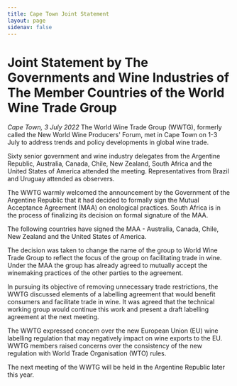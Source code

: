 ```yaml
---
title: Cape Town Joint Statement
layout: page
sidenav: false
---
```


# Joint Statement by The Governments and Wine Industries of The Member Countries of the World Wine Trade Group
*Cape Town, 3 July 2022*
The World Wine Trade Group (WWTG), formerly called the New World Wine Producers' Forum, met in Cape Town on 1-3 July to address trends and policy developments in global wine trade.

Sixty senior government and wine industry delegates from the Argentine Republic, Australia, Canada, Chile, New Zealand, South Africa and the United States of America attended the meeting. Representatives from Brazil and Uruguay attended as observers.

The WWTG warmly welcomed the announcement by the Government of the Argentine Republic that it had decided to formally sign the Mutual Acceptance Agreement (MAA) on enological practices. South Africa is in the process of finalizing its decision on formal signature of the MAA.

The following countries have signed the MAA - Australia, Canada, Chile, New Zealand and the United States of America. 

The decision was taken to change the name of the group to World Wine Trade Group to reflect the focus of the group on facilitating trade in wine. Under the MAA the group has already agreed to mutually accept the winemaking practices of the other parties to the agreement.

In pursuing its objective of removing unnecessary trade restrictions, the WWTG discussed elements of a labelling agreement that would benefit consumers and facilitate trade in wine. It was agreed that the technical working group would continue this work and present a draft labelling agreement at the next meeting. 

The WWTG expressed concern over the new European Union (EU) wine labelling regulation that may negatively impact on wine exports to the EU. WWTG members raised concerns over the consistency of the new regulation with World Trade Organisation (WTO) rules.

The next meeting of the WWTG will be held in the Argentine Republic later this year.
